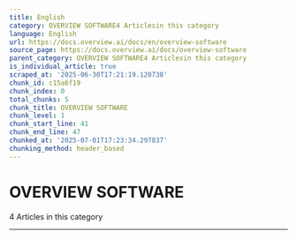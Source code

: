 ```yaml
---
title: English
category: OVERVIEW SOFTWARE4 Articlesin this category
language: English
url: https://docs.overview.ai/docs/en/overview-software
source_page: https://docs.overview.ai/docs/overview-software
parent_category: OVERVIEW SOFTWARE4 Articlesin this category
is_individual_article: true
scraped_at: '2025-06-30T17:21:19.120738'
chunk_id: c15a6f19
chunk_index: 0
total_chunks: 5
chunk_title: OVERVIEW SOFTWARE
chunk_level: 1
chunk_start_line: 41
chunk_end_line: 47
chunked_at: '2025-07-01T17:23:34.297837'
chunking_method: header_based
---
```


# OVERVIEW SOFTWARE

4 Articles  in this category

* * *
